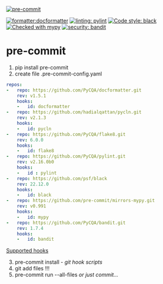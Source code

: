 [![pre-commit](https://img.shields.io/badge/pre--commit-enabled-brightgreen?logo=pre-commit)](https://github.com/pre-commit/pre-commit)  

[![formatter:docformatter](https://img.shields.io/badge/formatter-docformatter-fedcba.svg)](https://github.com/PyCQA/docformatter)
[![linting: pylint](https://img.shields.io/badge/linting-pylint-yellowgreen)](https://github.com/PyCQA/pylint)
[![Code style: black](https://img.shields.io/badge/code%20style-black-000000.svg)](https://github.com/psf/black)
[![Checked with mypy](https://www.mypy-lang.org/static/mypy_badge.svg)](https://mypy-lang.org/)
[![security: bandit](https://img.shields.io/badge/security-bandit-yellow.svg)](https://github.com/PyCQA/bandit)

# pre-commit

1. pip install pre-commit
2. create file .pre-commit-config.yaml


```yaml
repos:
-   repo: https://github.com/PyCQA/docformatter.git
    rev: v1.5.1
    hooks:
    -   id: docformatter
-   repo: https://github.com/hadialqattan/pycln.git
    rev: v2.1.3
    hooks:
    -   id: pycln
-   repo: https://github.com/PyCQA/flake8.git
    rev: 6.0.0
    hooks:
    -   id: flake8
-   repo: https://github.com/PyCQA/pylint.git
    rev: v2.16.0b0
    hooks:
    -   id : pylint
-   repo: https://github.com/psf/black
    rev: 22.12.0
    hooks:
    -   id: black
-   repo: https://github.com/pre-commit/mirrors-mypy.git
    rev: v0.991
    hooks:
    -   id: mypy
-   repo: https://github.com/PyCQA/bandit.git
    rev: 1.7.4
    hooks:
    -   id: bandit
```
[Supported hooks](https://pre-commit.com/hooks.html)

3. pre-commit install - *git hook scripts*
4. git add files !!!
5. pre-commit run --all-files *or just commit...*
